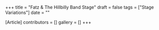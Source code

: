 +++
title = "Fatz & The Hillbilly Band Stage"
draft = false
tags = ["Stage Variations"]
date = ""

[Article]
contributors = []
gallery = []
+++